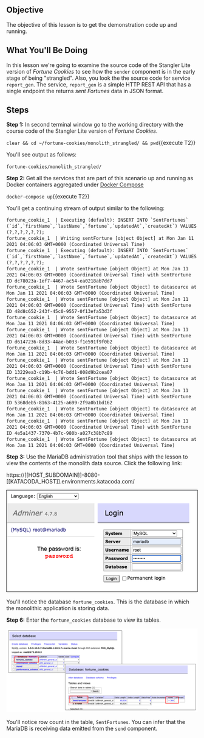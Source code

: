 ## Objective
The objective of this lesson is to get the demonstration code up and running.

## What You'll Be Doing

In this lesson we're going to examine the source code of the Stangler Lite version of *Fortune Cookies* to see how the `sender` component is in the early stage of being "strangled". Also, you look the the source code for service `report_gen`. The service, `report_gen` is a simple HTTP REST API that has a single endpoint the returns *sent Fortunes* data in JSON format. 

## Steps

**Step 1:** In second terminal window go to the working directory with the course code of the Stangler Lite version of *Fortune Cookies*.

`clear && cd ~/fortune-cookies/monolith_strangled/ && pwd`{{execute T2}}

You'll see output as follows:

`fortune-cookies/monolith_strangled/`

**Step 2:** Get all the services that are part of this scenario up and running as Docker containers aggregated under [Docker Compose](https://docs.docker.com/compose/)

`docker-compose up`{{execute T2}}

You'll get a continuing stream of output similar to the following:

```
fortune_cookie_1  | Executing (default): INSERT INTO `SentFortunes` (`id`,`firstName`,`lastName`,`fortune`,`updatedAt`,`createdAt`) VALUES (?,?,?,?,?,?);
fortune_cookie_1  | Writing sentFortune [object Object] at Mon Jan 11 2021 04:06:03 GMT+0000 (Coordinated Universal Time)
fortune_cookie_1  | Executing (default): INSERT INTO `SentFortunes` (`id`,`firstName`,`lastName`,`fortune`,`updatedAt`,`createdAt`) VALUES (?,?,?,?,?,?);
fortune_cookie_1  | Wrote sentFortune [object Object] at Mon Jan 11 2021 04:06:03 GMT+0000 (Coordinated Universal Time) with SentFortune ID dc78023a-1ef7-4467-ac54-ea0218ab7dd7
fortune_cookie_1  | Wrote SentFortune [object Object] to datasource at Mon Jan 11 2021 04:06:03 GMT+0000 (Coordinated Universal Time)
fortune_cookie_1  | Wrote sentFortune [object Object] at Mon Jan 11 2021 04:06:03 GMT+0000 (Coordinated Universal Time) with SentFortune ID 48d8c652-243f-45c0-9557-0f13efa53d3f
fortune_cookie_1  | Wrote SentFortune [object Object] to datasource at Mon Jan 11 2021 04:06:03 GMT+0000 (Coordinated Universal Time)
fortune_cookie_1  | Wrote sentFortune [object Object] at Mon Jan 11 2021 04:06:03 GMT+0000 (Coordinated Universal Time) with SentFortune ID d6147236-8d33-44ae-b033-f1e591f9f0b2
fortune_cookie_1  | Wrote SentFortune [object Object] to datasource at Mon Jan 11 2021 04:06:03 GMT+0000 (Coordinated Universal Time)
fortune_cookie_1  | Wrote sentFortune [object Object] at Mon Jan 11 2021 04:06:03 GMT+0000 (Coordinated Universal Time) with SentFortune ID 13229ea3-c19b-4c76-bdd1-008d9b2cea07
fortune_cookie_1  | Wrote SentFortune [object Object] to datasource at Mon Jan 11 2021 04:06:03 GMT+0000 (Coordinated Universal Time)
fortune_cookie_1  | Wrote sentFortune [object Object] at Mon Jan 11 2021 04:06:03 GMT+0000 (Coordinated Universal Time) with SentFortune ID 5368deb5-8163-4125-a699-2f9a0b1bd162
fortune_cookie_1  | Wrote SentFortune [object Object] to datasource at Mon Jan 11 2021 04:06:03 GMT+0000 (Coordinated Universal Time)
fortune_cookie_1  | Wrote sentFortune [object Object] at Mon Jan 11 2021 04:06:03 GMT+0000 (Coordinated Universal Time) with SentFortune ID 4e5a1437-7370-4b7c-980b-a027c38b7c89
fortune_cookie_1  | Wrote SentFortune [object Object] to datasource at Mon Jan 11 2021 04:06:03 GMT+0000 (Coordinated Universal Time)
```

**Step 3:** Use the MariaDB administration tool that ships with the lesson to view the contents of the monolith data source. Click the following link:

https://[[HOST_SUBDOMAIN]]-8080-[[KATACODA_HOST]].environments.katacoda.com/


![Database Access](mstran-007/assets/db_access.png)

You'll notice the database `fortune_cookies`. This is the database in which the monolithic application is storing data.

**Step 6:** Enter the `fortune_cookies` database to view its tables.

![Database Components](mstran-007/assets/stranger-data-ui.png)

You'll notice row count in the table, `SentFortunes`. You can infer that the MariaDB is receiving data emitted from the `send` component.
